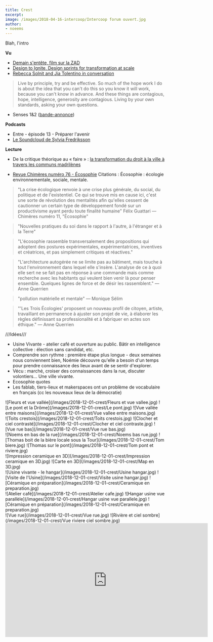 ```yaml
---
title: Crest
excerpt:
image: /images/2018-04-16-intercoop/Intercoop forum ouvert.jpg
author:
- noeems
---
```


Blah, l'intro

<!--more-->

**Vu**
* [Demain s'entête, film sur la ZAD](https://www.youtube.com/watch?v=kUPIuDonz_g)
* [Design to Ignite, Design sprints for transformation at scale](https://interaction18.ixda.org/program/talk-design-to-ignite--design-sprints-for-transformation-at-scale-sasaki-tomomi-milan-guenther/)
* [Rebecca Solnit and Jia Tolentino in conversation](https://www.youtube.com/watch?v=D-Zcw5LNs_U)
> Live by principle, try and be effective. So much of the hope work I do is about the idea that you can't do this so you know it will work, because you can't know in advance. And these things are contagious, hope, intelligence, generosity are contagious. Living by your own standards, asking your own questions.
* Senses 1&2 ([bande-annonce](https://vimeo.com/266449878))

**Podcasts**
* Entre - épisode 13 - Préparer l'avenir
* [Le Soundcloud de Sylvia Fredriksson](https://soundcloud.com/sylviafredriksson)

**Lecture**
- De la critique théorique au « faire » : [la transformation du droit à la ville à travers les communs madrilènes](http://www.metropolitiques.eu/De-la-critique-theorique-au-faire-la-transformation-du-droit-a-la-ville-a.html)

- [Revue Chimères numéro 76 - Écosophie](https://www.cairn.info/revue-chimeres-2012-1.htm)
Citations :
Écosophie : écologie environnementale, sociale, mentale.
> "La crise écologique renvoie à une crise plus générale, du social, du politique et de l'existentiel. Ce qui se trouve mis en cause ici, c'est une sorte de révolution des mentalités afin qu'elles cessent de cautionner un certain type de développement fondé sur un productivisme ayant perdu toute finalité humaine" Félix Guattari — Chimères numéro 11, "Écosophie"

> "Nouvelles pratiques du soi dans le rapport à l'autre, à l'étranger et à la Terre"

> "L'écosophie rassemble transversalement des propositions qui adoptent des postures expérimentales, expérimentatrices, inventives et créatrices, et pas simplement critiques et réactives."

> "L'architecture autogérée ne se limite pas au bâtiment, mais touche à tout l'environnement dans lequel elle s'insère. L'analyse de ce à quoi elle sert ne se fait pas en réponse à une commande mais comme recherche avec les habitants qui veulent bien venir là pour penser ensemble. Quelques lignes de force et de désir les rassemblent." — Anne Querrien

> "pollution matérielle et mentale" — Monique Sélim

> "'Les Trois Écologies' proposent un nouveau profil de citoyen, artiste, travaillant en permanence à ajuster son projet de vie, à élaborer les règles définissant sa professionalité et à fabriquer en actes son éthique." — Anne Querrien

///Idées///
- Usine Vivante - atelier café et ouverture au public. Bâtir en intelligence collective : élection sans candidat, etc.
- Comprendre son rythme : première étape plus longue - deux semaines nous conviennent bien, Noémie découvre qu'elle a besoin d'un temps pour prendre connaissance des lieux avant de se sentir d'explorer.
- Vécu : marché, croiser des connaissances dans la rue, discuter volontiers... Une ville vivante.
- Ecosophie quotes
- Les fablab, tiers-lieux et makerspaces ont un problème de vocabulaire en français (cc les nouveaux lieux de la démocratie)

<!-- Vues Drômoises -->
<section class="gallery" markdown="span">
![Fleurs et vue vallée](/images/2018-12-01-crest/Fleurs et vue vallee.jpg)
![Le pont et la Drôme](/images/2018-12-01-crest/Le pont.jpg)
![Vue vallée entre maisons](/images/2018-12-01-crest/Vue vallee entre maisons.jpg)
</section>

<!-- Vues Drômoises -->
<section class="gallery" markdown="span">
![Toits crestois](/images/2018-12-01-crest/Toits crestois.jpg)
![Clocher et ciel contrasté](/images/2018-12-01-crest/Clocher et ciel contraste.jpg)
![Vue rue bas](/images/2018-12-01-crest/Vue rue bas.jpg)
</section>

<!-- Vues Toemioums -->
<section class="gallery" markdown="span">
![Noems en bas de la rue](/images/2018-12-01-crest/Noems bas rue.jpg)
![Thomas boit de la bière locale sous la Tour](/images/2018-12-01-crest/Tom biere.jpg)
![Thomas sur le pont](/images/2018-12-01-crest/Tom pont et riviere.jpg)
</section>

<!-- Fablab -->
<section class="gallery" markdown="span">
![Impression ceramique en 3D](/images/2018-12-01-crest/Impression ceramique en 3D.jpg)
![Carte en 3D](/images/2018-12-01-crest/Map en 3D.jpg)
</section>

<!-- Usine -->
<section class="gallery" markdown="span">
![Usine vivante - le hangar](/images/2018-12-01-crest/Usine hangar.jpg)
![Visite de l'Usine](/images/2018-12-01-crest/Visite usine hangar.jpg)
![Céramique en préparation](/images/2018-12-01-crest/Ceramique en preparation.jpg)
</section>

<!-- Usine bis -->
<section class="gallery" markdown="span">
![Atelier café](/images/2018-12-01-crest/Atelier cafe.jpg)
![Hangar usine vue parallèle](/images/2018-12-01-crest/Hangar usine vue parallele.jpg)
![Céramique en préparation](/images/2018-12-01-crest/Ceramique en preparation.jpg)
</section>


<!-- Vues -->
<section class="gallery" markdown="span">
![Vue rue](/images/2018-12-01-crest/Vue rue.jpg)
![Rivière et ciel sombre](/images/2018-12-01-crest/Vue riviere ciel sombre.jpg)
</section>

<iframe src="https://player.vimeo.com/video/303107061" width="640" height="360" frameborder="0" webkitallowfullscreen mozallowfullscreen allowfullscreen></iframe>
